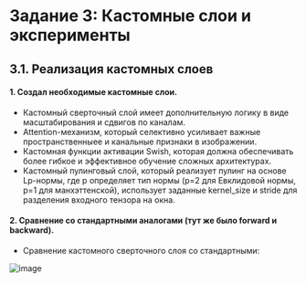 # Задание 3: Кастомные слои и эксперименты
## 3.1. Реализация кастомных слоев

#### 1. Создал необходимые кастомные слои.
* Кастомный сверточный слой имеет дополнительную логику в виде масштабирования и сдвигов по каналам.
* Attention-механизм, который селективно усиливает важные пространственныее и канальные признаки в изображении.
* Кастомная функции активации Swish, которая должна обеспечивать более гибкое и эффективное обучение сложных архитектурах.
* Кастомный пулинговый слой, который реализует пулинг на основе Lp-нормы, где p определяет тип нормы (p=2 для Евклидовой нормы, p=1 для манхэттенской), использует заданные kernel_size и stride для разделения входного тензора на окна.

#### 2. Сравнение со стандартными аналогами (тут же было forward и backward).

- Сравнение кастомного сверточного слоя со стандартными:

![image](https://github.com/user-attachments/assets/07f64b6a-9003-471e-aed9-2dbff33230b2)
